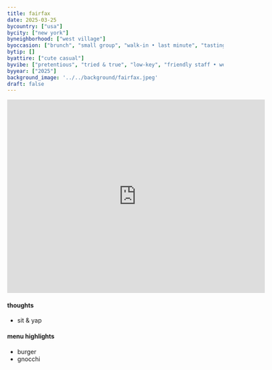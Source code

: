 ```yaml
---
title: fairfax
date: 2025-03-25
bycountry: ["usa"]
bycity: ["new york"]
byneighborhood: ["west village"]
byoccasion: ["brunch", "small group", "walk-in • last minute", "tasting menu", "work dinner", "parents in town", "omakase", "day drink • patio pounders", "cocktail bar", "wine bar", "bar seating • solo dining", "people watching"]
bytip: []
byattire: ["cute casual"]
byvibe: ["pretentious", "tried & true", "low-key", "friendly staff • welcoming", "patio action • garden seating"]
byyear: ["2025"]
background_image: '../../background/fairfax.jpeg'
draft: false
---
```


<iframe src="https://www.google.com/maps/embed?pb=!1m18!1m12!1m3!1d3023.2578709887284!2d-74.00571072403835!3d40.73435097139024!2m3!1f0!2f0!3f0!3m2!1i1024!2i768!4f13.1!3m3!1m2!1s0x89c25994612f264b%3A0x7cc536e0bc92d5ea!2sFairfax!5e0!3m2!1sen!2sus!4v1743431512254!5m2!1sen!2sus" width="600" height="450" style="border:0;" allowfullscreen="" loading="lazy" referrerpolicy="no-referrer-when-downgrade"></iframe>

#### thoughts
* sit & yap

#### menu highlights
* burger
* gnocchi